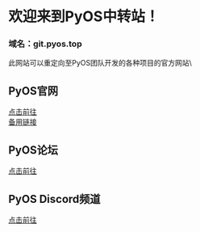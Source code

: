 # 欢迎来到PyOS中转站！
### 域名：git.pyos.top
此网站可以重定向至PyOS团队开发的各种项目的官方网站\
## PyOS官网
[点击前往](http://pyos.top)\
[备用链接](http://www.pyos.top)
## PyOS论坛
[点击前往](http://forum.pyos.top)
## PyOS Discord频道
[点击前往](http://discord.com)
